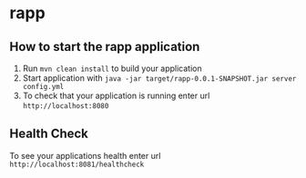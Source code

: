 # rapp

How to start the rapp application
---

1. Run `mvn clean install` to build your application
1. Start application with `java -jar target/rapp-0.0.1-SNAPSHOT.jar server config.yml`
1. To check that your application is running enter url `http://localhost:8080`

Health Check
---

To see your applications health enter url `http://localhost:8081/healthcheck`
